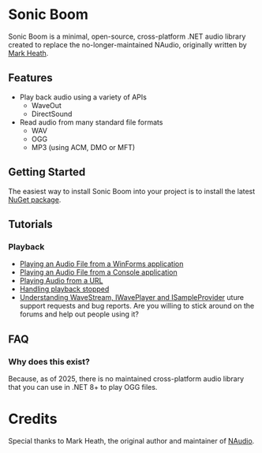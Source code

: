 # Sonic Boom

Sonic Boom is a minimal, open-source, cross-platform .NET audio library created to replace the no-longer-maintained NAudio, originally written by [Mark Heath](https://markheath.net).

## Features

* Play back audio using a variety of APIs
  * WaveOut
  * DirectSound
* Read audio from many standard file formats 
  * WAV
  * OGG
  * MP3 (using ACM, DMO or MFT)

## Getting Started

The easiest way to install Sonic Boom into your project is to install the latest [NuGet package](https://www.nuget.org/packages/SonicBoom/). 

## Tutorials

### Playback

* [Playing an Audio File from a WinForms application](Docs/PlayAudioFileWinForms.md)
* [Playing an Audio File from a Console application](Docs/PlayAudioFileConsoleApp.md)
* [Playing Audio from a URL](Docs/PlayAudioFromUrl.md)
* [Handling playback stopped](Docs/PlaybackStopped.md)
* [Understanding WaveStream, IWavePlayer and ISampleProvider](Docs/WaveProviders.md)
uture support requests and bug reports. Are you willing to stick around on the forums and help out people using it?

## FAQ

### Why does this exist?

Because, as of 2025, there is no maintained cross-platform audio library that you can use in .NET 8+ to play OGG files.

# Credits

Special thanks to Mark Heath, the original author and maintainer of [NAudio](https://github.com/naudio/NAudio).
